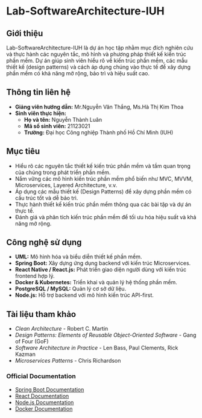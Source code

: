 # Lab-SoftwareArchitecture-IUH

## Giới thiệu
Lab-SoftwareArchitecture-IUH là dự án học tập nhằm mục đích nghiên cứu và thực hành các nguyên tắc, mô hình và phương pháp thiết kế kiến trúc phần mềm. Dự án giúp sinh viên hiểu rõ về kiến trúc phần mềm, các mẫu thiết kế (design patterns) và cách áp dụng chúng vào thực tế để xây dựng phần mềm có khả năng mở rộng, bảo trì và hiệu suất cao.

## Thông tin liên hệ
- **Giảng viên hướng dẫn:** Mr.Nguyễn Văn Thắng, Ms.Hà Thị Kim Thoa
- **Sinh viên thực hiện:**  
  - **Họ và tên:** Nguyễn Thành Luân  
  - **Mã số sinh viên:** 21123021  
  - **Trường:** Đại học Công nghiệp Thành phố Hồ Chí Minh (IUH)  

## Mục tiêu
- Hiểu rõ các nguyên tắc thiết kế kiến trúc phần mềm và tầm quan trọng của chúng trong phát triển phần mềm.
- Nắm vững các mô hình kiến trúc phần mềm phổ biến như MVC, MVVM, Microservices, Layered Architecture, v.v.
- Áp dụng các mẫu thiết kế (Design Patterns) để xây dựng phần mềm có cấu trúc tốt và dễ bảo trì.
- Thực hành thiết kế kiến trúc phần mềm thông qua các bài tập và dự án thực tế.
- Đánh giá và phân tích kiến trúc phần mềm để tối ưu hóa hiệu suất và khả năng mở rộng.

## Công nghệ sử dụng
- **UML:** Mô hình hóa và biểu diễn thiết kế phần mềm.
- **Spring Boot:** Xây dựng ứng dụng backend với kiến trúc Microservices.
- **React Native / React.js:** Phát triển giao diện người dùng với kiến trúc frontend hợp lý.
- **Docker & Kubernetes:** Triển khai và quản lý hệ thống phần mềm.
- **PostgreSQL / MySQL:** Quản lý cơ sở dữ liệu.
- **Node.js:** Hỗ trợ backend với mô hình kiến trúc API-first.

## Tài liệu tham khảo
- *Clean Architecture* - Robert C. Martin
- *Design Patterns: Elements of Reusable Object-Oriented Software* - Gang of Four (GoF)
- *Software Architecture in Practice* - Len Bass, Paul Clements, Rick Kazman
- *Microservices Patterns* - Chris Richardson

### Official Documentation
- [Spring Boot Documentation](https://spring.io/projects/spring-boot)
- [React Documentation](https://reactjs.org/docs/getting-started.html)
- [Node.js Documentation](https://nodejs.org/en/docs/)
- [Docker Documentation](https://docs.docker.com/)

